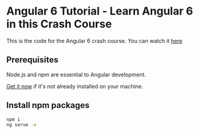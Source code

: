 # Angular 6 Tutorial - Learn Angular 6 in this Crash Course 

This is the code for the Angular 6 crash course. You can watch it <a href="https://coursetro.com/posts/code/154/Angular-6-Tutorial---Learn-Angular-6-in-this-Crash-Course">here</a>

## Prerequisites

Node.js and npm are essential to Angular development. 
    
<a href="https://docs.npmjs.com/getting-started/installing-node" target="_blank" title="Installing Node.js and updating npm">
Get it now</a> if it's not already installed on your machine.


## Install npm packages

```bash
npm i
ng serve -o
```